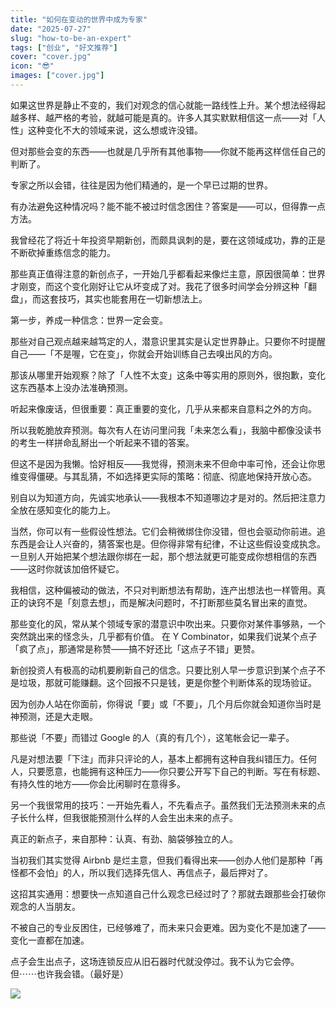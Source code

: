 ```yaml
---
title: "如何在变动的世界中成为专家"
date: "2025-07-27"
slug: "how-to-be-an-expert"
tags: ["创业", "好文推荐"]
cover: "cover.jpg"
icon: "😎"
images: ["cover.jpg"]
---
```

如果这世界是静止不变的，我们对观念的信心就能一路线性上升。某个想法经得起越多样、越严格的考验，就越可能是真的。许多人其实默默相信这一点——对「人性」这种变化不大的领域来说，这么想或许没错。



但对那些会变的东西——也就是几乎所有其他事物——你就不能再这样信任自己的判断了。



专家之所以会错，往往是因为他们精通的，是一个早已过期的世界。



有办法避免这种情况吗？能不能不被过时信念困住？答案是——可以，但得靠一点方法。



我曾经花了将近十年投资早期新创，而颇具讽刺的是，要在这领域成功，靠的正是不断砍掉重练信念的能力。



那些真正值得注意的新创点子，一开始几乎都看起来像烂主意，原因很简单：世界才刚变，而这个变化刚好让它从坏变成了对。我花了很多时间学会分辨这种「翻盘」，而这套技巧，其实也能套用在一切新想法上。



第一步，养成一种信念：世界一定会变。



那些对自己观点越来越笃定的人，潜意识里其实是认定世界静止。只要你不时提醒自己——「不是喔，它在变」，你就会开始训练自己去嗅出风的方向。



那该从哪里开始观察？除了「人性不太变」这条中等实用的原则外，很抱歉，变化这东西基本上没办法准确预测。



听起来像废话，但很重要：真正重要的变化，几乎从来都来自意料之外的方向。



所以我乾脆放弃预测。每次有人在访问里问我「未来怎么看」，我脑中都像没读书的考生一样拼命乱掰出一个听起来不错的答案。



但这不是因为我懒。恰好相反——我觉得，预测未来不但命中率可怜，还会让你思维变得僵硬。与其乱猜，不如选择更实际的策略：彻底、彻底地保持开放心态。



别自以为知道方向，先诚实地承认——我根本不知道哪边才是对的。然后把注意力全放在感知变化的能力上。



当然，你可以有一些假设性想法。它们会稍微绑住你没错，但也会驱动你前进。追东西是会让人兴奋的，猜答案也是。但你得非常有纪律，不让这些假设变成执念。
一旦别人开始把某个想法跟你绑在一起，那个想法就更可能变成你想相信的东西——这时你就该加倍怀疑它。



我相信，这种偏被动的做法，不只对判断想法有帮助，连产出想法也一样管用。真正的诀窍不是「刻意去想」，而是解决问题时，不打断那些莫名冒出来的直觉。



那些变化的风，常从某个领域专家的潜意识中吹出来。只要你对某件事够熟，一个突然跳出来的怪念头，几乎都有价值。
在 Y Combinator，如果我们说某个点子「疯了点」，那通常是称赞——搞不好还比「这点子不错」更赞。



新创投资人有极高的动机要刷新自己的信念。只要比别人早一步意识到某个点子不是垃圾，那就可能赚翻。这个回报不只是钱，更是你整个判断体系的现场验证。



因为创办人站在你面前，你得说「要」或「不要」，几个月后你就会知道你当时是神预测，还是大走眼。



那些说「不要」而错过 Google 的人（真的有几个），这笔帐会记一辈子。



凡是对想法要「下注」而非只评论的人，基本上都拥有这种自我纠错压力。任何人，只要愿意，也能拥有这种压力——你只要公开写下自己的判断。写在有标题、有持久性的地方——你会比闲聊时在意得多。



另一个我很常用的技巧：一开始先看人，不先看点子。虽然我们无法预测未来的点子长什么样，但我很能预测什么样的人会生出未来的点子。



真正的新点子，来自那种：认真、有劲、脑袋够独立的人。



当初我们其实觉得 Airbnb 是烂主意，但我们看得出来——创办人他们是那种「再怪都不会怕」的人，所以我们选择先信人、再信点子，最后押对了。



这招其实通用：想要快一点知道自己什么观念已经过时了？那就去跟那些会打破你观念的人当朋友。



不被自己的专业反困住，已经够难了，而未来只会更难。因为变化不是加速了——变化一直都在加速。



点子会生出点子，这场连锁反应从旧石器时代就没停过。我不认为它会停。
但⋯⋯也许我会错。（最好是）




![](https://prod-files-secure.s3.us-west-2.amazonaws.com/112d0858-5090-4d34-a606-b75eb8d65fd2/46476355-9cf3-4e99-9b7a-3531bc426380/1000202064.png?X-Amz-Algorithm=AWS4-HMAC-SHA256&X-Amz-Content-Sha256=UNSIGNED-PAYLOAD&X-Amz-Credential=ASIAZI2LB4666SEB6YEG%2F20251006%2Fus-west-2%2Fs3%2Faws4_request&X-Amz-Date=20251006T054403Z&X-Amz-Expires=3600&X-Amz-Security-Token=IQoJb3JpZ2luX2VjEO3%2F%2F%2F%2F%2F%2F%2F%2F%2F%2FwEaCXVzLXdlc3QtMiJHMEUCIG45IAEGdWpMMslkfEVGOZVSm47WnqT%2B0ult6vH7L%2FzZAiEA5ngOlXWo0j%2FfY%2BCFy0kfE9BOc2Zq2TTMkm4wG%2BeE81EqiAQIhv%2F%2F%2F%2F%2F%2F%2F%2F%2F%2FARAAGgw2Mzc0MjMxODM4MDUiDBqahuWdWGIoWky36ircA8hQmi%2BKeSa%2B2DgzYwDIVRYtqs9tUSWQRvdkW%2B5%2BjZF81SpK8YCqf2SKp6FrdidJXzEh3BQLv3IBokPO46YJ%2F885jdbDPpTZwQ6h9ZaeMgGlE7QV5lYPdcsYVvZdnge1YsCwfedaCf5BKr5kpjoSQs8z3AVbLjVV9w%2FMCCuuuqUQW02kMKwzjSXjMaLv2yxRc8h9e%2Fgd8DKLr7SXUlkWBFd25aYnC9RVcg6uFDOSvDshs0HxfelZ8tI6vklv1Nqx5D4Ci550u4SHRq85e3YVjBhokEwq1LF%2BPqqtkcF32AkrW%2FA%2FCTavXamerUq9tmtgHJu6dEYfbUtsrI8VY2N2zLWHJ%2BBVbw1eCzEyxWF7ig%2FYrTqKgZQrwr%2B4Pui4nWqcdxs4EAva9xa7zmPSq875Z1sURyFL%2FGP1Rgp1eBQK%2FBM55agDo8W%2FNFS13oKok0LVvivZe8peJWq5bAPBIRMQ29qU%2FvnIycH6PjA%2FyCxsCOdq7tgOGKwfmgsdItU497BvSEcz3Pgcyk8PD25DeeotxuZ3w2yXNgofocC7HS6Z9zxpkuda2VAxA2T5h3%2B1iTIuQfJbzTwQ8Ns4HKxNf5qHykC%2B8cUiwNY1BYzE%2F3iKMGe0FF9FLyvT%2BjG%2BKHriML6OjccGOqUBpdy3gy9Kd8OCoXquMBHeZ0HhUw699MkJ7K%2FknS4M%2FNruMkVOSx1IpolIw%2BaoNj%2Fc%2F0THGDbmrAaovqS%2FzMZBMWoBkelIbNAio9SEUKHviNYe6fctKfObnJXjvGUiTksIbVIkm6nJaBWX0UtES22CUjee9floRpzFfu%2FO557wSdevabJ8VcaydcOnlyD4hfZL2WUJovNngsmuvLyZ3%2BZQMkH2UHKy&X-Amz-Signature=5303f990f1bda060da7044d502bf1050c25859412be6af4699072c9ebb1295d9&X-Amz-SignedHeaders=host&x-amz-checksum-mode=ENABLED&x-id=GetObject)


